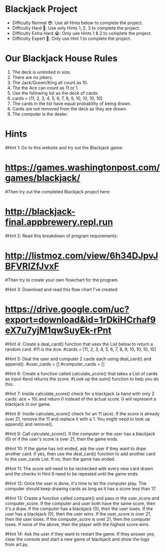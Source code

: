 # Blackjack Project

- Difficulty Normal 😎: Use all Hints below to complete the project.
- Difficulty Hard 🤔: Use only Hints 1, 2, 3 to complete the project.
- Difficulty Extra Hard 😭: Only use Hints 1 & 2 to complete the project.
- Difficulty Expert 🤯: Only use Hint 1 to complete the project.

# Our Blackjack House Rules

1. The deck is unlimited in size. 
2. There are no jokers. 
3. The Jack/Queen/King all count as 10.
4. The the Ace can count as 11 or 1.
5. Use the following list as the deck of cards:
6. cards = [11, 2, 3, 4, 5, 6, 7, 8, 9, 10, 10, 10, 10]
7. The cards in the list have equal probability of being drawn.
8. Cards are not removed from the deck as they are drawn.
10. The computer is the dealer.

# Hints

#Hint 1: Go to this website and try out the Blackjack game: 
#   https://games.washingtonpost.com/games/blackjack/
#Then try out the completed Blackjack project here: 
#   http://blackjack-final.appbrewery.repl.run

#Hint 2: Read this breakdown of program requirements: 
#   http://listmoz.com/view/6h34DJpvJBFVRlZfJvxF
#Then try to create your own flowchart for the program.

#Hint 3: Download and read this flow chart I've created: 
#   https://drive.google.com/uc?export=download&id=1rDkiHCrhaf9eX7u7yjM1qwSuyEk-rPnt

#Hint 4: Create a deal_card() function that uses the List below to *return* a random card.
#11 is the Ace.
#cards = [11, 2, 3, 4, 5, 6, 7, 8, 9, 10, 10, 10, 10]

#Hint 5: Deal the user and computer 2 cards each using deal_card() and append().
#user_cards = []
#computer_cards = []

#Hint 6: Create a function called calculate_score() that takes a List of cards as input 
#and returns the score. 
#Look up the sum() function to help you do this.

#Hint 7: Inside calculate_score() check for a blackjack (a hand with only 2 cards: ace + 10) and return 0 instead of the actual score. 0 will represent a blackjack in our game.

#Hint 8: Inside calculate_score() check for an 11 (ace). If the score is already over 21, remove the 11 and replace it with a 1. You might need to look up append() and remove().

#Hint 9: Call calculate_score(). If the computer or the user has a blackjack (0) or if the user's score is over 21, then the game ends.

#Hint 10: If the game has not ended, ask the user if they want to draw another card. If yes, then use the deal_card() function to add another card to the user_cards List. If no, then the game has ended.

#Hint 11: The score will need to be rechecked with every new card drawn and the checks in Hint 9 need to be repeated until the game ends.

#Hint 12: Once the user is done, it's time to let the computer play. The computer should keep drawing cards as long as it has a score less than 17.

#Hint 13: Create a function called compare() and pass in the user_score and computer_score. If the computer and user both have the same score, then it's a draw. If the computer has a blackjack (0), then the user loses. If the user has a blackjack (0), then the user wins. If the user_score is over 21, then the user loses. If the computer_score is over 21, then the computer loses. If none of the above, then the player with the highest score wins.

#Hint 14: Ask the user if they want to restart the game. If they answer yes, clear the console and start a new game of blackjack and show the logo from art.py.
